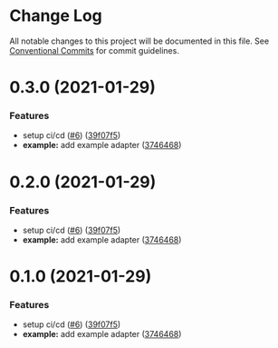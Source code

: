 # Change Log

All notable changes to this project will be documented in this file.
See [Conventional Commits](https://conventionalcommits.org) for commit guidelines.

# 0.3.0 (2021-01-29)

### Features

- setup ci/cd ([#6](https://github.com/nextauthjs/adapters/issues/6)) ([39f07f5](https://github.com/nextauthjs/adapters/commit/39f07f546d4c664e470ada0c9a863be6548bda4c))
- **example:** add example adapter ([3746468](https://github.com/nextauthjs/adapters/commit/3746468720894e81e5269bd09053362ce87df984))

# 0.2.0 (2021-01-29)

### Features

- setup ci/cd ([#6](https://github.com/nextauthjs/adapters/issues/6)) ([39f07f5](https://github.com/nextauthjs/adapters/commit/39f07f546d4c664e470ada0c9a863be6548bda4c))
- **example:** add example adapter ([3746468](https://github.com/nextauthjs/adapters/commit/3746468720894e81e5269bd09053362ce87df984))

# 0.1.0 (2021-01-29)

### Features

- setup ci/cd ([#6](https://github.com/nextauthjs/adapters/issues/6)) ([39f07f5](https://github.com/nextauthjs/adapters/commit/39f07f546d4c664e470ada0c9a863be6548bda4c))
- **example:** add example adapter ([3746468](https://github.com/nextauthjs/adapters/commit/3746468720894e81e5269bd09053362ce87df984))
